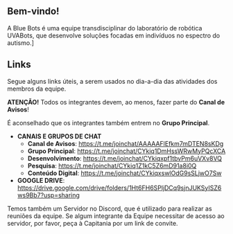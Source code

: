 ## Bem-vindo!

A Blue Bots é uma equipe transdisciplinar do laboratório de robótica UVABots, que desenvolve soluções focadas em indivíduos no espectro do autismo.]


## Links

Segue alguns links úteis, a serem usados no dia-a-dia das atividades dos membros da equipe.

**ATENÇÃO!** Todos os integrantes devem, ao menos, fazer parte do **Canal de Avisos**!

É aconselhado que os integrantes também entrem no **Grupo Principal**.

- **CANAIS E GRUPOS DE CHAT**
  - **Canal de Avisos**: https://t.me/joinchat/AAAAAFlEfkm7mDTEN8sKDg
  - **Grupo Principal**: https://t.me/joinchat/CYkiq1DmHssWRwMyPQcXCA
  - **Desenvolvimento**: https://t.me/joinchat/CYkiqxpf1tbvPm6uVXv8VQ
  - **Pesquisa**: https://t.me/joinchat/CYkiq1Z1kC5Z6mD91a8i0Q
  - **Conteúdo Digital**: https://t.me/joinchat/CYkiqxswlOdG9sSLjwO7Sw
- **GOOGLE DRIVE**: https://drive.google.com/drive/folders/1Ht6FH6SPljDCq9sjnJUKSyISZ6ws9Bb7?usp=sharing

Temos também um Servidor no Discord, que é utilizado para realizar as reuniões da equipe. Se algum integrante da Equipe necessitar de acesso ao servidor, por favor, peça à Capitania por um link de convite.
